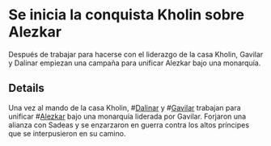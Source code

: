 # Se inicia la conquista Kholin sobre Alezkar
Después de trabajar para hacerse con el liderazgo de la casa Kholin, Gavilar y Dalinar empiezan una campaña para unificar Alezkar bajo una monarquía.

## Details
Una vez al mando de la casa Kholin, #[Dalinar](characters/dalinar) y #[Gavilar](characters/gavilar) trabajan para unificar #[Alezkar](locations/alethkar) bajo una monarquía liderada por Gavilar. Forjaron una alianza con Sadeas y se enzarzaron en guerra contra los altos príncipes que se interpusieron en su camino.
